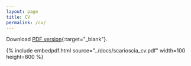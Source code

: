 ```yaml
---
layout: page
title: CV
permalink: /cv/
---
```


Download [PDF version](../docs/scarioscia_cv.pdf){:target="_blank"}. 

{% include embedpdf.html source="../docs/scarioscia_cv.pdf" width=100 height=800 %}
